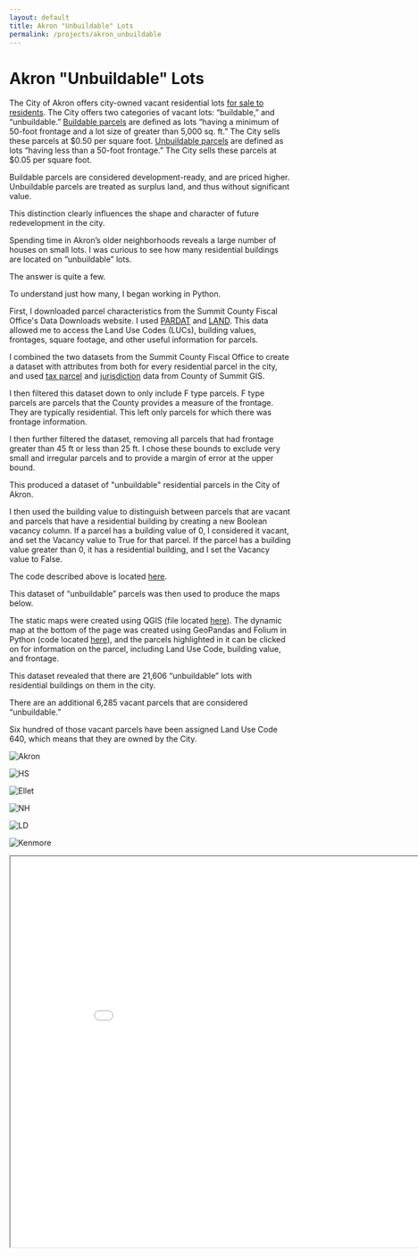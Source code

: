 ```yaml
---
layout: default
title: Akron "Unbuildable" Lots
permalink: /projects/akron_unbuildable
---
```

# Akron "Unbuildable" Lots

The City of Akron offers city-owned vacant residential lots [for sale to residents](https://www.akronohio.gov/cms/site/96eb9cb67e2b1ccd/index.html#Unbuildable%20Parcel). The City offers two categories of vacant lots: “buildable,” and “unbuildable.”
[Buildable parcels](https://www.akronohio.gov/cms/site/96eb9cb67e2b1ccd/index.html#Unbuildable%20Parcel) are defined as lots “having a minimum of 50-foot frontage and a lot size of greater than 5,000 sq. ft.” The City sells these parcels at $0.50 per square foot.
[Unbuildable parcels](https://www.akronohio.gov/cms/site/96eb9cb67e2b1ccd/index.html#Unbuildable%20Parcel) are defined as lots “having less than a 50-foot frontage.” The City sells these parcels at $0.05 per square foot.

Buildable parcels are considered development-ready, and are priced higher. Unbuildable parcels are treated as surplus land, and thus without significant value.

This distinction clearly influences the shape and character of future redevelopment in the city.

Spending time in Akron’s older neighborhoods reveals a large number of houses on small lots. I was curious to see how many residential buildings are located on “unbuildable” lots.

The answer is quite a few.

To understand just how many, I began working in Python.

First, I downloaded parcel characteristics from the Summit County Fiscal Office's Data Downloads website. I used [PARDAT](https://fiscaloffice.summitoh.net/index.php/documents-a-forms/viewdownload/10-cama/236-sc705pardat) and [LAND](https://fiscaloffice.summitoh.net/index.php/documents-a-forms/viewdownload/10-cama/271-sc709land). This data allowed me to access the Land Use Codes (LUCs), building values, frontages, square footage, and other useful information for parcels.

I combined the two datasets from the Summit County Fiscal Office to create a dataset with attributes from both for every residential parcel in the city, and used [tax parcel](https://data-summitgis.opendata.arcgis.com/datasets/summitgis::parcels-web-geodata-tax-parcels/explore) and [jurisdiction](https://data-summitgis.opendata.arcgis.com/datasets/summitgis::jurisdictions-2/explore) data from County of Summit GIS.

I then filtered this dataset down to only include F type parcels. F type parcels are parcels that the County provides a measure of the frontage. They are typically residential. This left only parcels for which there was frontage information.

I then further filtered the dataset, removing all parcels that had frontage greater than 45 ft or less than 25 ft. I chose these bounds to exclude very small and irregular parcels and to provide a margin of error at the upper bound.

This produced a dataset of "unbuildable" residential parcels in the City of Akron.

I then used the building value to distinguish between parcels that are vacant and parcels that have a residential building by creating a new Boolean vacancy column. If a parcel has a building value of 0, I considered it vacant, and set the Vacancy value to True for that parcel. If the parcel has a building value greater than 0, it has a residential building, and I set the Vacancy value to False.

The code described above is located [here](https://github.com/gracejulien/unbuildable/blob/main/generate_data.ipynb).

This dataset of “unbuildable” parcels was then used to produce the maps below.

The static maps were created using QGIS (file located [here](https://github.com/gracejulien/unbuildable/blob/main/map.qgz)). The dynamic map at the bottom of the page was created using GeoPandas and Folium in Python (code located [here](https://github.com/gracejulien/unbuildable/blob/main/generate_visuals.ipynb)), and the parcels highlighted in it can be clicked on for information on the parcel, including Land Use Code, building value, and frontage.

This dataset revealed that there are 21,606 “unbuildable” lots with residential buildings on them in the city.

There are an additional 6,285 vacant parcels that are considered “unbuildable.”

Six hundred of those vacant parcels have been assigned Land Use Code 640, which means that they are owned by the City.



![Akron](./unbuildable_images/Akron.png)

![HS](./unbuildable_images/Highland_Square.png)

![Ellet](./unbuildable_images/Ellet.png)

![NH](./unbuildable_images/North_Hill.png)

![LD](./unbuildable_images/Laird_Dudley.png)

![Kenmore](./unbuildable_images/Kenmore.png)

<iframe src="front_all.html" height="700" width="900"></iframe>
